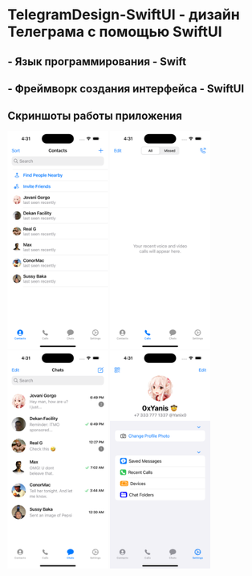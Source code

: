 # TelegramDesign-SwiftUI - дизайн Телеграма с помощью SwiftUI

## - Язык программирования - Swift

## - Фреймворк создания интерфейса - SwiftUI

## Скриншоты работы приложения

<html>
 <body>
  <p>
    <img src="screenshots/1.png" width="200">
    <img src="screenshots/2.png" width="200">
    <img src="screenshots/3.png" width="200">
    <img src="screenshots/4.png" width="200">
  </p>
 </body>
</html>
